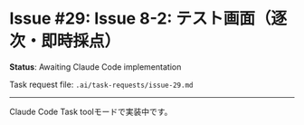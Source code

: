 # Issue #29: Issue 8-2: テスト画面（逐次・即時採点）

**Status**: Awaiting Claude Code implementation

Task request file: `.ai/task-requests/issue-29.md`

---

Claude Code Task toolモードで実装中です。
